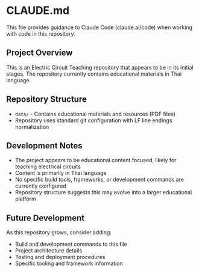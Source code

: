 # CLAUDE.md

This file provides guidance to Claude Code (claude.ai/code) when working with code in this repository.

## Project Overview

This is an Electric Circuit Teaching repository that appears to be in its initial stages. The repository currently contains educational materials in Thai language.

## Repository Structure

- `data/` - Contains educational materials and resources (PDF files)
- Repository uses standard git configuration with LF line endings normalization

## Development Notes

- The project appears to be educational content focused, likely for teaching electrical circuits
- Content is primarily in Thai language
- No specific build tools, frameworks, or development commands are currently configured
- Repository structure suggests this may evolve into a larger educational platform

## Future Development

As this repository grows, consider adding:
- Build and development commands to this file
- Project architecture details
- Testing and deployment procedures
- Specific tooling and framework information